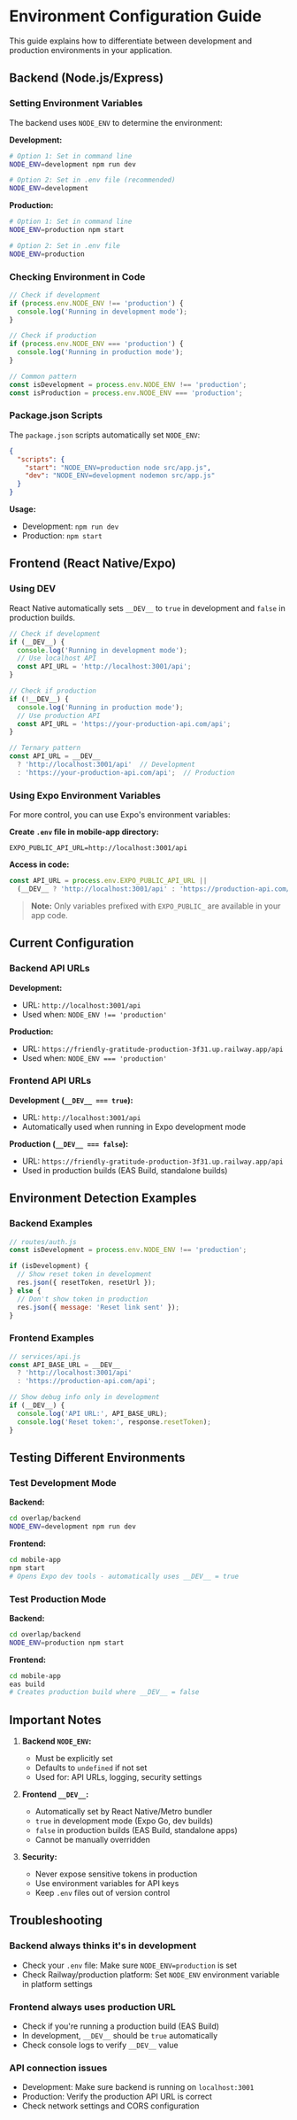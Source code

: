 # Environment Configuration Guide

This guide explains how to differentiate between development and production environments in your application.

## Backend (Node.js/Express)

### Setting Environment Variables

The backend uses `NODE_ENV` to determine the environment:

**Development:**
```bash
# Option 1: Set in command line
NODE_ENV=development npm run dev

# Option 2: Set in .env file (recommended)
NODE_ENV=development
```

**Production:**
```bash
# Option 1: Set in command line
NODE_ENV=production npm start

# Option 2: Set in .env file
NODE_ENV=production
```

### Checking Environment in Code

```javascript
// Check if development
if (process.env.NODE_ENV !== 'production') {
  console.log('Running in development mode');
}

// Check if production
if (process.env.NODE_ENV === 'production') {
  console.log('Running in production mode');
}

// Common pattern
const isDevelopment = process.env.NODE_ENV !== 'production';
const isProduction = process.env.NODE_ENV === 'production';
```

### Package.json Scripts

The `package.json` scripts automatically set `NODE_ENV`:

```json
{
  "scripts": {
    "start": "NODE_ENV=production node src/app.js",
    "dev": "NODE_ENV=development nodemon src/app.js"
  }
}
```

**Usage:**
- Development: `npm run dev`
- Production: `npm start`

## Frontend (React Native/Expo)

### Using __DEV__

React Native automatically sets `__DEV__` to `true` in development and `false` in production builds.

```javascript
// Check if development
if (__DEV__) {
  console.log('Running in development mode');
  // Use localhost API
  const API_URL = 'http://localhost:3001/api';
}

// Check if production
if (!__DEV__) {
  console.log('Running in production mode');
  // Use production API
  const API_URL = 'https://your-production-api.com/api';
}

// Ternary pattern
const API_URL = __DEV__ 
  ? 'http://localhost:3001/api'  // Development
  : 'https://your-production-api.com/api';  // Production
```

### Using Expo Environment Variables

For more control, you can use Expo's environment variables:

**Create `.env` file in mobile-app directory:**
```env
EXPO_PUBLIC_API_URL=http://localhost:3001/api
```

**Access in code:**
```javascript
const API_URL = process.env.EXPO_PUBLIC_API_URL || 
  (__DEV__ ? 'http://localhost:3001/api' : 'https://production-api.com/api');
```

> **Note:** Only variables prefixed with `EXPO_PUBLIC_` are available in your app code.

## Current Configuration

### Backend API URLs

**Development:**
- URL: `http://localhost:3001/api`
- Used when: `NODE_ENV !== 'production'`

**Production:**
- URL: `https://friendly-gratitude-production-3f31.up.railway.app/api`
- Used when: `NODE_ENV === 'production'`

### Frontend API URLs

**Development (`__DEV__ === true`):**
- URL: `http://localhost:3001/api`
- Automatically used when running in Expo development mode

**Production (`__DEV__ === false`):**
- URL: `https://friendly-gratitude-production-3f31.up.railway.app/api`
- Used in production builds (EAS Build, standalone builds)

## Environment Detection Examples

### Backend Examples

```javascript
// routes/auth.js
const isDevelopment = process.env.NODE_ENV !== 'production';

if (isDevelopment) {
  // Show reset token in development
  res.json({ resetToken, resetUrl });
} else {
  // Don't show token in production
  res.json({ message: 'Reset link sent' });
}
```

### Frontend Examples

```javascript
// services/api.js
const API_BASE_URL = __DEV__ 
  ? 'http://localhost:3001/api'
  : 'https://production-api.com/api';

// Show debug info only in development
if (__DEV__) {
  console.log('API URL:', API_BASE_URL);
  console.log('Reset token:', response.resetToken);
}
```

## Testing Different Environments

### Test Development Mode

**Backend:**
```bash
cd overlap/backend
NODE_ENV=development npm run dev
```

**Frontend:**
```bash
cd mobile-app
npm start
# Opens Expo dev tools - automatically uses __DEV__ = true
```

### Test Production Mode

**Backend:**
```bash
cd overlap/backend
NODE_ENV=production npm start
```

**Frontend:**
```bash
cd mobile-app
eas build
# Creates production build where __DEV__ = false
```

## Important Notes

1. **Backend `NODE_ENV`:**
   - Must be explicitly set
   - Defaults to `undefined` if not set
   - Used for: API URLs, logging, security settings

2. **Frontend `__DEV__`:**
   - Automatically set by React Native/Metro bundler
   - `true` in development mode (Expo Go, dev builds)
   - `false` in production builds (EAS Build, standalone apps)
   - Cannot be manually overridden

3. **Security:**
   - Never expose sensitive tokens in production
   - Use environment variables for API keys
   - Keep `.env` files out of version control

## Troubleshooting

### Backend always thinks it's in development
- Check your `.env` file: Make sure `NODE_ENV=production` is set
- Check Railway/production platform: Set `NODE_ENV` environment variable in platform settings

### Frontend always uses production URL
- Check if you're running a production build (EAS Build)
- In development, `__DEV__` should be `true` automatically
- Check console logs to verify `__DEV__` value

### API connection issues
- Development: Make sure backend is running on `localhost:3001`
- Production: Verify the production API URL is correct
- Check network settings and CORS configuration

